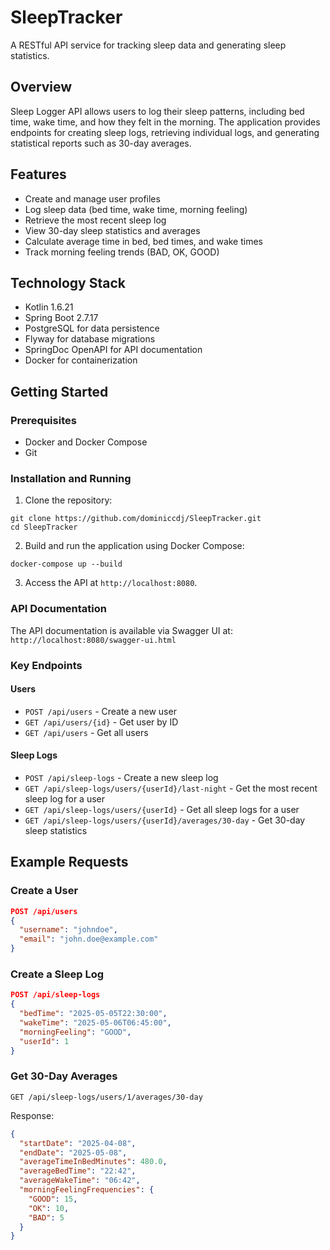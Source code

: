 # SleepTracker

A RESTful API service for tracking sleep data and generating sleep statistics.

## Overview

Sleep Logger API allows users to log their sleep patterns, including bed time, wake time, and how they felt in the morning. The application provides endpoints for creating sleep logs, retrieving individual logs, and generating statistical reports such as 30-day averages.

## Features

- Create and manage user profiles
- Log sleep data (bed time, wake time, morning feeling)
- Retrieve the most recent sleep log
- View 30-day sleep statistics and averages
- Calculate average time in bed, bed times, and wake times
- Track morning feeling trends (BAD, OK, GOOD)

## Technology Stack

- Kotlin 1.6.21
- Spring Boot 2.7.17
- PostgreSQL for data persistence
- Flyway for database migrations
- SpringDoc OpenAPI for API documentation
- Docker for containerization

## Getting Started

### Prerequisites

- Docker and Docker Compose
- Git

### Installation and Running

1. Clone the repository:

```
git clone https://github.com/dominiccdj/SleepTracker.git
cd SleepTracker
```

2. Build and run the application using Docker Compose:

```
docker-compose up --build
```

3. Access the API at `http://localhost:8080`.

### API Documentation
The API documentation is available via Swagger UI at: `http://localhost:8080/swagger-ui.html`

### Key Endpoints

#### Users

- `POST /api/users` - Create a new user
- `GET /api/users/{id}` - Get user by ID
- `GET /api/users` - Get all users


#### Sleep Logs

- `POST /api/sleep-logs` - Create a new sleep log
- `GET /api/sleep-logs/users/{userId}/last-night` - Get the most recent sleep log for a user
- `GET /api/sleep-logs/users/{userId}` - Get all sleep logs for a user
- `GET /api/sleep-logs/users/{userId}/averages/30-day` - Get 30-day sleep statistics


## Example Requests

### Create a User

```json
POST /api/users
{
  "username": "johndoe",
  "email": "john.doe@example.com"
}
```


### Create a Sleep Log

```json
POST /api/sleep-logs
{
  "bedTime": "2025-05-05T22:30:00",
  "wakeTime": "2025-05-06T06:45:00",
  "morningFeeling": "GOOD",
  "userId": 1
}
```


### Get 30-Day Averages

```
GET /api/sleep-logs/users/1/averages/30-day
```

Response:

```json
{
  "startDate": "2025-04-08",
  "endDate": "2025-05-08",
  "averageTimeInBedMinutes": 480.0,
  "averageBedTime": "22:42",
  "averageWakeTime": "06:42",
  "morningFeelingFrequencies": {
    "GOOD": 15,
    "OK": 10,
    "BAD": 5
  }
}
```

